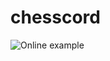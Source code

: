 # chesscord

![Online example](https://raw.githubusercontent.com/devskar/chesscord/blob/master/docs/example-image-online.png)
